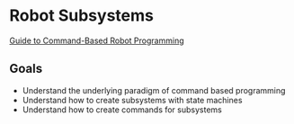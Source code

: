 # Robot Subsystems

[Guide to Command-Based Robot Programming](http://docs.wpilib.org/en/latest/docs/software/commandbased/index.html)

## Goals

* Understand the underlying paradigm of command based programming
* Understand how to create subsystems with state machines
* Understand how to create commands for subsystems
